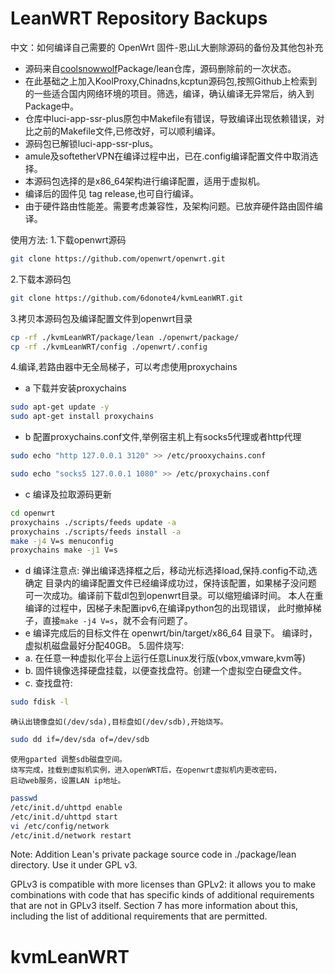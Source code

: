 # LeanWRT Repository Backups
中文：如何编译自己需要的 OpenWrt 固件-恩山L大删除源码的备份及其他包补充

- 源码来自[coolsnowwolf](https://github.com/coolsnowwolf/lede)Package/lean仓库，源码删除前的一次状态。
- 在此基础之上加入KoolProxy,Chinadns,kcptun源码包,按照Github上检索到的一些适合国内网络环境的项目。筛选，编译，确认编译无异常后，纳入到Package中。
- 仓库中luci-app-ssr-plus原包中Makefile有错误，导致编译出现依赖错误，对比之前的Makefile文件,已修改好，可以顺利编译。
- 源码包已解锁luci-app-ssr-plus。
- amule及softetherVPN在编译过程中出，已在.config编译配置文件中取消选择。
- 本源码包选择的是x86_64架构进行编译配置，适用于虚拟机。
- 编译后的固件见 tag release,也可自行编译。
- 由于硬件路由性能差。需要考虑兼容性，及架构问题。已放弃硬件路由固件编译。

使用方法:
1.下载openwrt源码
```sh
git clone https://github.com/openwrt/openwrt.git
```
2.下载本源码包
```sh
git clone https://github.com/6donote4/kvmLeanWRT.git
```
3.拷贝本源码包及编译配置文件到openwrt目录
```sh
cp -rf ./kvmLeanWRT/package/lean ./openwrt/package/
cp -rf ./kvmLeanWRT/config ./openwrt/.config
```
4.编译,若路由器中无全局梯子，可以考虑使用proxychains
+ a 下载并安装proxychains
```sh
sudo apt-get update -y
sudo apt-get install proxychains
```
+ b 配置proxychains.conf文件,举例宿主机上有socks5代理或者http代理 
```sh
sudo echo "http 127.0.0.1 3120" >> /etc/prooxychains.conf
```
```sh
sudo echo "socks5 127.0.0.1 1080" >> /etc/proxychains.conf
```
+ c 编译及拉取源码更新
```sh
cd openwrt
proxychains ./scripts/feeds update -a
proxychains ./scripts/feeds install -a
make -j4 V=s menuconfig
proxychains make -j1 V=s
```
+ d 编译注意点:
弹出编译选择框之后，移动光标选择load,保持.config不动,选确定
目录内的编译配置文件已经编译成功过，保持该配置，如果梯子没问题
可一次成功。编译前下载dl包到openwrt目录。可以缩短编译时间。
本人在重编译的过程中，因梯子未配置ipv6,在编译python包的出现错误，
此时撤掉梯子，直接``make -j4 V=s``，就不会有问题了。
+ e 编译完成后的目标文件在
openwrt/bin/target/x86_64 目录下。
编译时，虚拟机磁盘最好分配40GB。
5.固件烧写:
+ a. 在任意一种虚拟化平台上运行任意Linux发行版(vbox,vmware,kvm等)
+ b. 固件镜像选择硬盘挂载，以便查找盘符。创建一个虚拟空白硬盘文件。
+ c. 查找盘符:
```sh
sudo fdisk -l
```
    确认出镜像盘如(/dev/sda),目标盘如(/dev/sdb),开始烧写。
```sh
sudo dd if=/dev/sda of=/dev/sdb
```
    使用gparted 调整sdb磁盘空间。
    烧写完成，挂载到虚拟机实例，进入openWRT后，在openwrt虚拟机内更改密码，
    启动web服务，设置LAN ip地址。
```sh
passwd
/etc/init.d/uhttpd enable
/etc/init.d/uhttpd start
vi /etc/config/network
/etc/init.d/network restart
```
Note: Addition Lean's private package source code in ./package/lean directory. Use it under GPL v3.

GPLv3 is compatible with more licenses than GPLv2: it allows you to make combinations with code that has specific kinds of additional requirements that are not in GPLv3 itself. Section 7 has more information about this, including the list of additional requirements that are permitted.
# kvmLeanWRT
